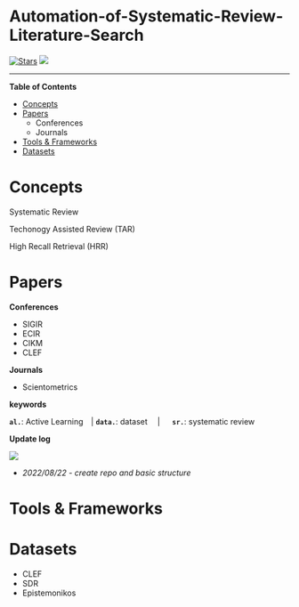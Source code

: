 # Automation-of-Systematic-Review-Literature-Search

[![Stars](https://img.shields.io/github/stars/Shinyu-Mao/Automation-of-Systematic-Review-Literature-Search.svg?color=orange)](https://github.com/Shinyu-Mao/Automation-of-Systematic-Review-Literature-Search/stargazers) ![](https://img.shields.io/github/last-commit/Shinyu-Mao/Automation-of-Systematic-Review-Literature-Search)

---

**Table of Contents**

- [Concepts](#Concepts)
- [Papers](#Papers)
  - Conferences
  - Journals
- [Tools & Frameworks](#Tools&Frameworks)
- [Datasets](#Datasets)



# Concepts

Systematic Review

Techonogy Assisted Review (TAR)

High Recall Retrieval (HRR)


# Papers

**Conferences**

- SIGIR
- ECIR
- CIKM
- CLEF 

**Journals**

- Scientometrics

**keywords**

**`al.`**: Active Learning |     **`data.`**: dataset  |   **`sr.`**: systematic review




**Update log**

 ![](https://img.shields.io/github/last-commit/Shinyu-Mao/Automation-of-Systematic-Review-Literature-Search)

- *2022/08/22 -  create repo and basic structure*


# Tools & Frameworks



# Datasets

- CLEF
- SDR
- Epistemonikos



